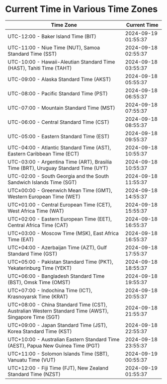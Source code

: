 # Current Time in Various Time Zones

| Time Zone | Current Time |
|-----------|--------------|
| UTC-12:00 - Baker Island Time (BIT) | 2024-09-19 01:55:37 |
| UTC-11:00 - Niue Time (NUT), Samoa Standard Time (SST) | 2024-09-18 02:55:37 |
| UTC-10:00 - Hawaii-Aleutian Standard Time (HAST), Tahiti Time (TAHT) | 2024-09-18 03:55:37 |
| UTC-09:00 - Alaska Standard Time (AKST) | 2024-09-18 05:55:37 |
| UTC-08:00 - Pacific Standard Time (PST) | 2024-09-18 06:55:37 |
| UTC-07:00 - Mountain Standard Time (MST) | 2024-09-18 07:55:37 |
| UTC-06:00 - Central Standard Time (CST) | 2024-09-18 08:55:37 |
| UTC-05:00 - Eastern Standard Time (EST) | 2024-09-18 09:55:37 |
| UTC-04:00 - Atlantic Standard Time (AST), Eastern Caribbean Time (ECT) | 2024-09-18 10:55:37 |
| UTC-03:00 - Argentina Time (ART), Brasília Time (BRT), Uruguay Standard Time (UYT) | 2024-09-18 10:55:37 |
| UTC-02:00 - South Georgia and the South Sandwich Islands Time (SGT) | 2024-09-18 11:55:37 |
| UTC±00:00 - Greenwich Mean Time (GMT), Western European Time (WET) | 2024-09-18 14:55:37 |
| UTC+01:00 - Central European Time (CET), West Africa Time (WAT) | 2024-09-18 15:55:37 |
| UTC+02:00 - Eastern European Time (EET), Central Africa Time (CAT) | 2024-09-18 16:55:37 |
| UTC+03:00 - Moscow Time (MSK), East Africa Time (EAT) | 2024-09-18 16:55:37 |
| UTC+04:00 - Azerbaijan Time (AZT), Gulf Standard Time (GST) | 2024-09-18 17:55:37 |
| UTC+05:00 - Pakistan Standard Time (PKT), Yekaterinburg Time (YEKT) | 2024-09-18 18:55:37 |
| UTC+06:00 - Bangladesh Standard Time (BST), Omsk Time (OMST) | 2024-09-18 19:55:37 |
| UTC+07:00 - Indochina Time (ICT), Krasnoyarsk Time (KRAT) | 2024-09-18 20:55:37 |
| UTC+08:00 - China Standard Time (CST), Australian Western Standard Time (AWST), Singapore Time (SGT) | 2024-09-18 21:55:37 |
| UTC+09:00 - Japan Standard Time (JST), Korea Standard Time (KST) | 2024-09-18 22:55:37 |
| UTC+10:00 - Australian Eastern Standard Time (AEST), Papua New Guinea Time (PGT) | 2024-09-18 23:55:37 |
| UTC+11:00 - Solomon Islands Time (SBT), Vanuatu Time (VUT) | 2024-09-19 00:55:37 |
| UTC+12:00 - Fiji Time (FJT), New Zealand Standard Time (NZST) | 2024-09-19 01:55:37 |
